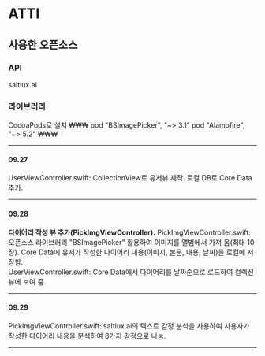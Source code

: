 # ATTI

## 사용한 오픈소스
### API
saltlux.ai

### 라이브러리
CocoaPods로 설치
₩₩₩
  pod "BSImagePicker", "~> 3.1"
  pod "Alamofire", "~> 5.2"
₩₩₩

---

#### 09.27
UserViewController.swift: CollectionView로 유저뷰 제작. 로컬 DB로 Core Data 추가.  

---

#### 09.28
**다이어리 작성 뷰 추가(PickImgViewController).**
PickImgViewController.swift: 오픈소스 라이브러리 "BSImagePicker" 활용하여 이미지를 앨범에서 가져 옴(최대 10장). Core Data에 유저가 작성한 다이어리 내용(이미지, 본문, 내용, 날짜)을 로컬에 저장함.  
UserViewController.swift: Core Data에서 다이어리를 날짜순으로 로드하여 컬렉션뷰에 보여 줌.  

---

#### 09.29
PickImgViewController.swift: saltlux.ai의 텍스트 감정 분석을 사용하여 사용자가 작성한 다이어리 내용을 분석하여 8가지 감정으로 나눔.  

---
